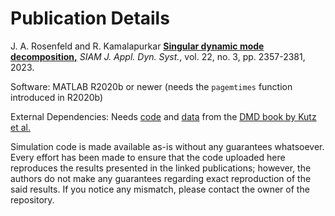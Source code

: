 # Publication Details

J. A. Rosenfeld and R. Kamalapurkar [**Singular dynamic mode decomposition,**](https://epubs.siam.org/doi/10.1137/22M1475892) *SIAM J. Appl. Dyn. Syst.*, vol. 22, no. 3, pp. 2357-2381, 2023.

Software: MATLAB R2020b or newer (needs the `pagemtimes` function introduced in R2020b)

External Dependencies: Needs [code](http://dmdbook.com/CODE.zip) and [data](http://dmdbook.com/DATA.zip) from the [DMD book by Kutz et al.](http://www.dmdbook.com/)

Simulation code is made available as-is without any guarantees whatsoever. Every effort has been made to ensure that the code uploaded here reproduces the results presented in the linked publications; however, the authors do not make any guarantees regarding exact reproduction of the said results. If you notice any mismatch, please contact the owner of the repository.
